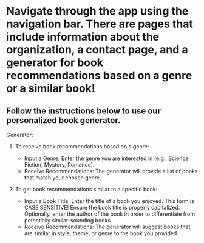 # Navigate through the app using the navigation bar. There are pages that include information about the organization, a contact page, and a generator for book recommendations based on a genre or a similar book!

## Follow the instructions below to use our personalized book generator. 

Generator: 
1. To receive book recommendations based on a genre:
    - Input a Genre: Enter the genre you are interested in (e.g., Science Fiction, Mystery, Romance).
    - Receive Recommendations: The generator will provide a list of books that match your chosen genre.
   
2. To get book recommendations similar to a specific book:
    - Input a Book Title: Enter the title of a book you enjoyed. This form is CASE SENSITIVE! Ensure the book title is properly capitalized. Optionally, enter the author of the book in order to differentiate from potentially similar-sounding books.
    - Receive Recommendations: The generator will suggest books that are similar in style, theme, or genre to the book you provided.
